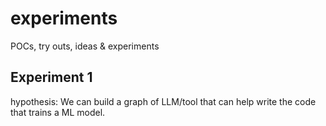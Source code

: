 # experiments
POCs, try outs, ideas &amp; experiments


## Experiment 1

hypothesis: We can build a graph of LLM/tool that can help write the code that trains a ML model. 
